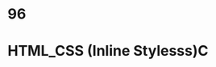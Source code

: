 # 96
# HTML_CSS (Inline Stylesss)C
<p style="color: blue; font_size: 25 px;"< styled paragraph<//S>


